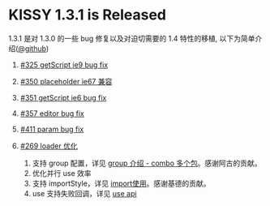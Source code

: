 # KISSY 1.3.1 is Released

1.3.1 是对 1.3.0 的一些 bug 修复以及对迫切需要的 1.4  特性的移植, 以下为简单介绍([@github](https://github.com/kissyteam/kissy/releases/tag/v1.3.1))

1. [#325 getScript ie9 bug fix](https://github.com/kissyteam/kissy/issues/325)
1. [#350 placeholder ie67 兼容](https://github.com/kissyteam/kissy/issues/350)
1. [#351 getScript ie6 bug fix](https://github.com/kissyteam/kissy/issues/351)
1. [#357 editor bug fix](https://github.com/kissyteam/kissy/issues/357)
1. [#411 param bug fix](https://github.com/kissyteam/kissy/issues/411)
1. [#269 loader 优化](https://github.com/kissyteam/kissy/issues/269)

    1. 支持 group 配置，详见 [group 介绍 - combo 多个包](http://docs.kissyui.com/docs/html/tutorials/kissy/seed/loader/group.html)。感谢阿古的贡献。
    1. 优化并行 use 效率
    1. 支持 importStyle，详见 [import使用](http://docs.kissyui.com/docs/html/tutorials/kissy/seed/loader/import-style.html)。感谢基德的贡献。
    1. use 支持失败回调，详见 [use api](http://docs.kissyui.com/docs/html/api/seed/loader/use.html)